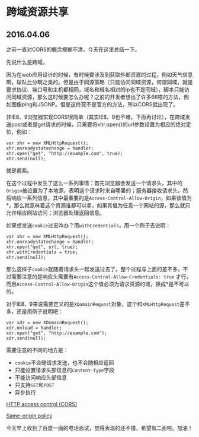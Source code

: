 # 跨域资源共享
## 2016.04.06

之前一直对CORS的概念模糊不清，今天在这里总结一下。

先说什么是跨域。

因为在web应用设计的时候，有时候要涉及到获取外部资源的过程，例如天气信息啊，球队比分啊之类的。但是由于同源策略（只能访问同域资源，何谓同域，就是要求协议、端口号和主机都相同，域名和域名相对的ip也不是同域），脚本只能访问同域资源，那么这时候要怎么办呢？之前的开发者想出了许多66嗒的方法，例如图像ping和JSONP。但是这终究不是官方的方法，所以CORS就出现了。

非IE8、9浏览器实现CORS很简单（其实IE8、9也不难，下面再讨论），在跨域发送post或者是get请求的时候，只需要将xhr.open()的url参数设置为相应的绝对定位，例如：

```
var xhr = new XMLHttpRequest();
xhr.onreadystatechange = handler;
xhr.open("get", "http://example.com", true);
xhr.send(null);

```
就是酱紫。

在这个过程中发生了这么一系列事情：首先浏览器会发送一个请求头，其中的`Origin`被设置为了本地源，表明这个请求时来自哪里的；服务器接收请求头，然后响应一系列信息，其中最重要的是`Access-Control-Allow-Origin`，如果该值为\*，那么就意味着这个资源谁都可以拿，如果其值为任意一个网站的源，那么就只允许相应网站访问；浏览器处理返回信息。

如果想发送`cookie`过去咋办？用`withCredentials`，用一个例子去说明：

```
var xhr = new XMLHttpRequest();
xhr.onreadystatechange = handler;
xhr.open("get", url, true);
xhr.withCredentials = true;
xhr.send(null);
```

那么这样子`cookie`就随着请求头一起发送过去了。整个过程与上面的差不多，不过需要注意的是响应头需要有`Access-Control-Allow-Credentials: true` 才行，而且`Access-Control-Allow-Origin`这个值必须为请求资源的域，换成\*是不可以的。

对于IE8、9来说需要定义的是`XDomainRequest`对象，这个和`XMLHttpRequest`差不多，还是用例子说明吧：

```
var xdr = new XDomainRequest();
xdr.onload = handler;
xdr.open("get", "http://example.com");
xdr.send(null);
```

需要注意的不同的地方是：

* `cookie`不会随请求发送，也不会随相应返回
* 只能设置请求头部信息的`Content-Type`字段
* 不能访问响应头部信息
* 只支持`GET`和`POST`
* 异步执行

[HTTP access control (CORS)](https://developer.mozilla.org/en-US/docs/Web/HTTP/Access_control_CORS)

[Same-origin policy](https://developer.mozilla.org/en-US/docs/Web/Security/Same-origin_policy)

今天早上收到了百度一面的电话面试，觉得表现的还不错，希望有二面啦。加油！

